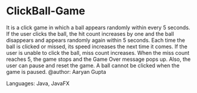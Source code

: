 # ClickBall-Game
It is a click game in which a ball appears randomly within every 5 seconds. If the user clicks the ball, the hit count increases by one and the ball disappears and appears randomly again within 5 seconds. Each time the ball is clicked or missed, its speed increases the next time it comes. If the user is unable to click the ball, miss count increases. When the miss count reaches 5, the game stops and the Game Over message pops up. Also, the user can pause and reset the game. A ball cannot be clicked when the game is paused.
@author: Aaryan Gupta

Languages: Java, JavaFX
